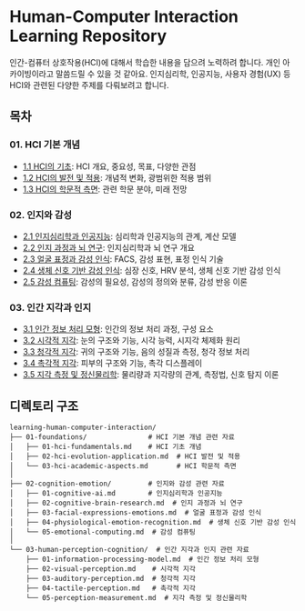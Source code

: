 # Human-Computer Interaction Learning Repository

인간-컴퓨터 상호작용(HCI)에 대해서 학습한 내용을 담으려 노력하려 합니다. 개인 아카이빙이라고 말씀드릴 수 있을 것 같아요.
인지심리학, 인공지능, 사용자 경험(UX) 등 HCI와 관련된 다양한 주제를 다뤄보려고 합니다.

## 목차

### 01. HCI 기본 개념
- [1.1 HCI의 기초](01-foundations/01-hci-fundamentals.md): HCI 개요, 중요성, 목표, 다양한 관점
- [1.2 HCI의 발전 및 적용](01-foundations/02-hci-evolution-application.md): 개념적 변화, 광범위한 적용 범위
- [1.3 HCI의 학문적 측면](01-foundations/03-hci-academic-aspects.md): 관련 학문 분야, 미래 전망

### 02. 인지와 감성
- [2.1 인지심리학과 인공지능](02-cognition-emotion/01-cognitive-ai.md): 심리학과 인공지능의 관계, 계산 모델
- [2.2 인지 과정과 뇌 연구](02-cognition-emotion/02-cognitive-brain-research.md): 인지심리학과 뇌 연구 개요
- [2.3 얼굴 표정과 감성 인식](02-cognition-emotion/03-facial-expressions-emotions.md): FACS, 감성 표현, 표정 인식 기술
- [2.4 생체 신호 기반 감성 인식](02-cognition-emotion/04-physiological-emotion-recognition.md): 심장 신호, HRV 분석, 생체 신호 기반 감성 인식
- [2.5 감성 컴퓨팅](02-cognition-emotion/05-emotional-computing.md): 감성의 필요성, 감성의 정의와 분류, 감성 반응 이론

### 03. 인간 지각과 인지
- [3.1 인간 정보 처리 모형](03-human-perception-cognition/01-information-processing-model.md): 인간의 정보 처리 과정, 구성 요소
- [3.2 시각적 지각](03-human-perception-cognition/02-visual-perception.md): 눈의 구조와 기능, 시각 능력, 시지각 체제화 원리
- [3.3 청각적 지각](03-human-perception-cognition/03-auditory-perception.md): 귀의 구조와 기능, 음의 성질과 측정, 청각 정보 처리
- [3.4 촉각적 지각](03-human-perception-cognition/04-tactile-perception.md): 피부의 구조와 기능, 촉각 디스플레이
- [3.5 지각 측정 및 정신물리학](03-human-perception-cognition/05-perception-measurement.md): 물리량과 지각량의 관계, 측정법, 신호 탐지 이론

## 디렉토리 구조

```
learning-human-computer-interaction/
├── 01-foundations/               # HCI 기본 개념 관련 자료
│   ├── 01-hci-fundamentals.md    # HCI 기초 개념
│   ├── 02-hci-evolution-application.md  # HCI 발전 및 적용
│   └── 03-hci-academic-aspects.md       # HCI 학문적 측면
│
├── 02-cognition-emotion/         # 인지와 감성 관련 자료
│   ├── 01-cognitive-ai.md        # 인지심리학과 인공지능
│   ├── 02-cognitive-brain-research.md  # 인지 과정과 뇌 연구
│   ├── 03-facial-expressions-emotions.md  # 얼굴 표정과 감성 인식
│   ├── 04-physiological-emotion-recognition.md  # 생체 신호 기반 감성 인식
│   └── 05-emotional-computing.md  # 감성 컴퓨팅
│
└── 03-human-perception-cognition/  # 인간 지각과 인지 관련 자료
    ├── 01-information-processing-model.md  # 인간 정보 처리 모형
    ├── 02-visual-perception.md    # 시각적 지각
    ├── 03-auditory-perception.md  # 청각적 지각
    ├── 04-tactile-perception.md   # 촉각적 지각
    └── 05-perception-measurement.md  # 지각 측정 및 정신물리학
```
